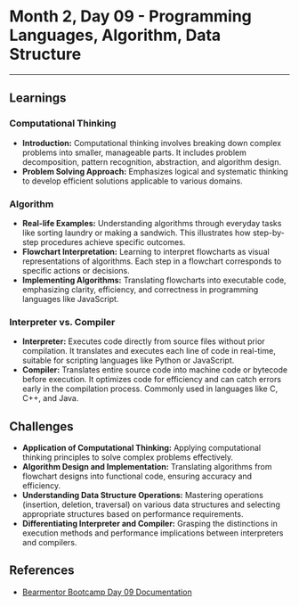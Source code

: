 # Month 2, Day 09 - Programming Languages, Algorithm, Data Structure

---

## Learnings

### Computational Thinking

- **Introduction:** Computational thinking involves breaking down complex problems into smaller, manageable parts. It includes problem decomposition, pattern recognition, abstraction, and algorithm design.
- **Problem Solving Approach:** Emphasizes logical and systematic thinking to develop efficient solutions applicable to various domains.

### Algorithm

- **Real-life Examples:** Understanding algorithms through everyday tasks like sorting laundry or making a sandwich. This illustrates how step-by-step procedures achieve specific outcomes.
- **Flowchart Interpretation:** Learning to interpret flowcharts as visual representations of algorithms. Each step in a flowchart corresponds to specific actions or decisions.
- **Implementing Algorithms:** Translating flowcharts into executable code, emphasizing clarity, efficiency, and correctness in programming languages like JavaScript.

### Interpreter vs. Compiler

- **Interpreter:** Executes code directly from source files without prior compilation. It translates and executes each line of code in real-time, suitable for scripting languages like Python or JavaScript.
- **Compiler:** Translates entire source code into machine code or bytecode before execution. It optimizes code for efficiency and can catch errors early in the compilation process. Commonly used in languages like C, C++, and Java.

## Challenges

- **Application of Computational Thinking:** Applying computational thinking principles to solve complex problems effectively.
- **Algorithm Design and Implementation:** Translating algorithms from flowchart designs into functional code, ensuring accuracy and efficiency.
- **Understanding Data Structure Operations:** Mastering operations (insertion, deletion, traversal) on various data structures and selecting appropriate structures based on performance requirements.
- **Differentiating Interpreter and Compiler:** Grasping the distinctions in execution methods and performance implications between interpreters and compilers.

## References

- [Bearmentor Bootcamp Day 09 Documentation](https://github.com/bearmentor-community/bearmentor-bootcamp/blob/main/days/day-09.md)
